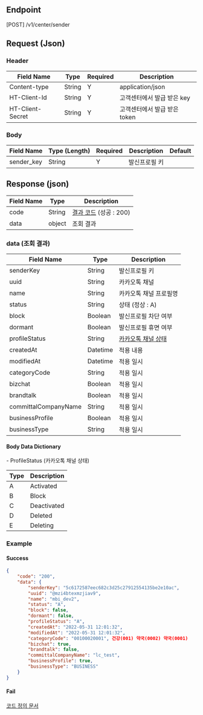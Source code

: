 ## Endpoint
[POST] /v1/center/sender

## Request (Json)
### Header
| Field Name       | Type   | Required | Description          |
|------------------|--------|----------|----------------------|
| Content-type     | String | Y        | application/json     |
| HT-Client-Id     | String | Y        | 고객센터에서 발급 받은 key    |
| HT-Client-Secret | String | Y        | 고객센터에서 발급 받은 token  |

### Body
| Field Name | Type (Length) | Required | Description | Default |
|------------|---------------|----------|-------------|---------|
| sender_key | String        | Y        | 발신프로필 키     |         |

## Response (json)
| Field Name | Type   | Description                           |
|------------|--------|---------------------------------------|
| code       | String | [결과 코드](./API%20코드%20정의) (성공 : 200)   |
| data       | object | 조회 결과                                 |

### data (조회 결과)
| Field Name           | Type      | Description                                                                     |
|----------------------|-----------|---------------------------------------------------------------------------------|
| senderKey            | String    | 발신프로필 키                                                                         |
| uuid                 | String    | 카카오톡 채널                                                                         |
| name                 | String    | 카카오톡 채널 프로필명                                                                    |
| status               | String    | 상태 (정상 : A)                                                                     |
| block                | Boolean   | 발신프로필 차단 여부                                                                     |
| dormant              | Boolean   | 발신프로필 휴면 여부                                                                     |
| profileStatus        | String    | [카카오톡 채널 상태](#kakao_counseloing_webhook-sent_profile-create-dict-profilestatus) |
| createdAt            | Datetime  | 적용 내용                                                                           |
| modifiedAt           | Datetime  | 적용 일시                                                                           |
| categoryCode         | String    | 적용 일시                                                                           |
| bizchat              | Boolean   | 적용 일시                                                                           |
| brandtalk            | Boolean   | 적용 일시                                                                           |
| committalCompanyName | String    | 적용 일시                                                                           |
| businessProfile      | Boolean   | 적용 일시                                                                           |
| businessType         | String    | 적용 일시                                                                           |

#### Body Data Dictionary
<a id=kakao_counseloing_webhook-sent_profile-create-dict-profilestatus></a>- ProfileStatus (카카오톡 채널 상태)

| Type | Description |
|------|-------------|
| A    | Activated   |
| B    | Block       |
| C    | Deactivated |
| D    | Deleted     |
| E    | Deleting    |

### Example

#### Success
```json
{
    "code": "200",
    "data": {
        "senderKey": "5c6172587eec682c3d25c27912554135be2e10ac",
        "uuid": "@mzi4btexmzjiav9",
        "name": "mbi_dev2",
        "status": "A",
        "block": false,
        "dormant": false,
        "profileStatus": "A",
        "createdAt": "2022-05-31 12:01:32",
        "modifiedAt": "2022-05-31 12:01:32",
        "categoryCode": "00100020001", 건강(001) 약국(0002) 약국(0001)
        "bizchat": true,
        "brandtalk": false,
        "committalCompanyName": "lc_test",
        "businessProfile": true,
        "businessType": "BUSINESS"
    }
}
```

#### Fail
[코드 정의 문서](./API%20코드%20정의)
